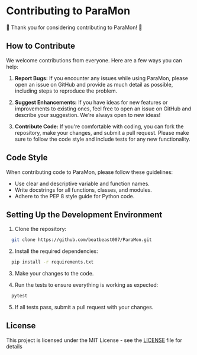 # Contributing to ParaMon


🎉 Thank you for considering contributing to ParaMon! 🎉
## How to Contribute
We welcome contributions from everyone. Here are a few ways you can help:

1. **Report Bugs:** If you encounter any issues while using ParaMon, please open an issue on GitHub and provide as much detail as possible, including steps to reproduce the problem.

2. **Suggest Enhancements:** If you have ideas for new features or improvements to existing ones, feel free to open an issue on GitHub and describe your suggestion. We're always open to new ideas!

3. **Contribute Code:** If you're comfortable with coding, you can fork the repository, make your changes, and submit a pull request. Please make sure to follow the code style and include tests for any new functionality.

## Code Style

When contributing code to ParaMon, please follow these guidelines:


- Use clear and descriptive variable and function names.
- Write docstrings for all functions, classes, and modules.
- Adhere to the PEP 8 style guide for Python code.
## Setting Up the Development Environment

1. Clone the repository:
```bash
  git clone https://github.com/beatbeast007/ParaMon.git
```
2. Install the required dependencies:
```bash
  pip install -r requirements.txt 
```
3. Make your changes to the code.

4. Run the tests to ensure everything is working as expected:
```bash
  pytest
```
5. If all tests pass, submit a pull request with your changes.

## License

This project is licensed under the MIT License - see the [LICENSE](https://choosealicense.com/licenses/mit/) file for details
